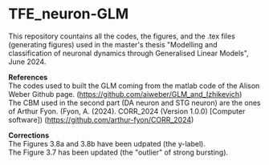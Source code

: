 # TFE_neuron-GLM
This repository countains all the codes, the figures, and the .tex files (generating figures) used in the master's thesis "Modelling and classification of neuronal dynamics through Generalised Linear Models", June 2024.

**References** <br>
The codes used to built the GLM coming from the matlab code of the Alison Weber Github page. (https://github.com/aiweber/GLM_and_Izhikevich) <br>
The CBM used in the second part (DA neuron and STG neuron) are the ones of Arthur Fyon. (Fyon, A. (2024). CORR_2024 (Version 1.0.0) [Computer software]) (https://github.com/arthur-fyon/CORR_2024) <br>

**Corrections** <br>
The Figures 3.8a and 3.8b have been udpated (the y-label). <br>
The Figure 3.7 has been updated (the "outlier" of strong bursting). <br>
